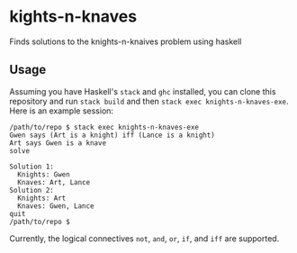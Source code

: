 # kights-n-knaves
Finds solutions to the knights-n-knaives problem using haskell

## Usage
Assuming you have Haskell's `stack` and `ghc` installed, you can clone this repository and run `stack build` and then `stack exec knights-n-knaves-exe`. Here is an example session:

```
/path/to/repo $ stack exec knights-n-knaves-exe
Gwen says (Art is a knight) iff (Lance is a knight)
Art says Gwen is a knave
solve

Solution 1:
  Knights: Gwen
  Knaves: Art, Lance
Solution 2:
  Knights: Art
  Knaves: Gwen, Lance
quit
/path/to/repo $
```

Currently, the logical connectives `not`, `and`, `or`, `if`, and `iff` are supported.